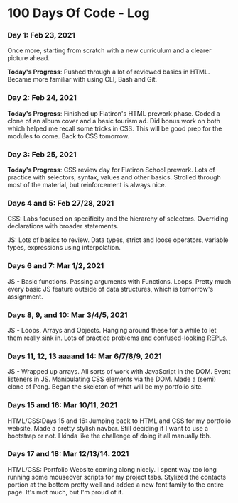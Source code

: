 # 100 Days Of Code - Log

### Day 1: Feb 23, 2021 

Once more, starting from scratch with a new curriculum and a clearer picture ahead.

**Today's Progress**: Pushed through a lot of reviewed basics in HTML. Became more familiar with using CLI, Bash and Git. 


### Day 2: Feb 24, 2021

**Today's Progress**: Finished up Flatiron's HTML prework phase. Coded a clone of an album cover and a basic tourism ad. Did bonus work on both which helped me recall some tricks in CSS. This will be good prep for the modules to come. Back to CSS tomorrow.


### Day 3: Feb 25, 2021

**Today's Progress**: CSS review day for Flatiron School prework. Lots of practice with selectors, syntax, values and other basics. Strolled through most of the material, but reinforcement is always nice. 


### Days 4 and 5: Feb 27/28, 2021

CSS: Labs focused on specificity and the hierarchy of selectors. Overriding declarations with broader statements.

JS: Lots of basics to review. Data types, strict and loose operators, variable types, expressions using interpolation.

### Days 6 and 7: Mar 1/2, 2021

JS - Basic functions. Passing arguments with Functions. Loops. Pretty much every basic JS feature outside of data structures, which is tomorrow's assignment.

### Days 8, 9, and 10: Mar 3/4/5, 2021
JS - Loops, Arrays and Objects. Hanging around these for a while to let them really sink in. Lots of practice problems and confused-looking REPLs.

### Days 11, 12, 13 aaaand 14: Mar 6/7/8/9, 2021
JS - Wrapped up arrays. All sorts of work with JavaScript in the DOM. Event listeners in JS. Manipulating CSS elements via the DOM. Made a (semi) clone of Pong. Began the skeleton of what will be my portfolio site.

### Days 15 and 16: Mar 10/11, 2021
HTML/CSS:Days 15 and 16: Jumping back to HTML and CSS for my portfolio website. Made a pretty stylish navbar. Still deciding if I want to use a bootstrap or not. I kinda like the challenge of doing it all manually tbh.


### Days 17 and 18: Mar 12/13/14. 2021
HTML/CSS: Portfolio Website coming along nicely. I spent way too long running some mouseover scripts for my project tabs. Stylized the contacts portion at the bottom pretty well and added a new font family to the entire page. It's mot much, but I'm proud of it.

